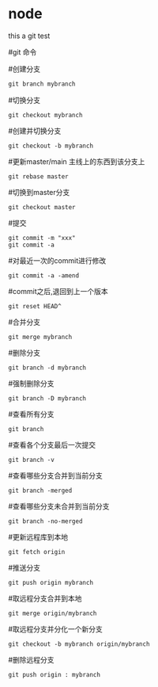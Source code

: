 # node
this a git test


#git 命令

#创建分支  
```Python
git branch mybranch
```

#切换分支  

	git checkout mybranch  

#创建并切换分支  

	git checkout -b mybranch

#更新master/main 主线上的东西到该分支上  

	git rebase master  

#切换到master分支  

	git checkout master  

#提交  

	git commit -m "xxx"
	git commit -a

#对最近一次的commit进行修改  

	git commit -a -amend

#commit之后,退回到上一个版本  

	git reset HEAD^  

#合并分支  

	git merge mybranch  

#删除分支  

	git branch -d mybranch  

#强制删除分支  

	git branch -D mybranch


#查看所有分支  

	git branch  

#查看各个分支最后一次提交  

	git branch -v  

#查看哪些分支合并到当前分支  

	git branch -merged  

#查看哪些分支未合并到当前分支  

	git branch -no-merged  

#更新远程库到本地  

	git fetch origin  

#推送分支  

	git push origin mybranch  

#取远程分支合并到本地  

	git merge origin/mybranch  

#取远程分支并分化一个新分支  

	git checkout -b mybranch origin/mybranch  

#删除远程分支  

	git push origin : mybranch  



